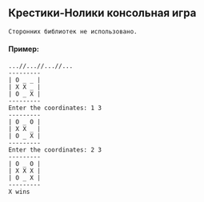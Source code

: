 ## Крестики-Нолики консольная игра
```
Сторонних библиотек не использовано.
```
#### Пример:
```
...//...//...//...
---------
| O _ _ |
| X X _ |
| O _ X |
---------
Enter the coordinates: 1 3
---------
| O _ O |
| X X _ |
| O _ X |
---------
Enter the coordinates: 2 3
---------
| O _ O |
| X X X |
| O _ X |
---------
X wins
```